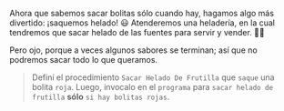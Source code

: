 <gs-attire attire-url="https://raw.githubusercontent.com/MumukiProject/mumuki-guia-gobstones-alternativa-kids/master/assets/attires/config.json"> </gs-attire> <gs-toolbox toolbox-url="https://raw.githubusercontent.com/MumukiProject/mumuki-guia-gobstones-alternativa-kids/master/assets/toolbox.xml"> </gs-toolbox>

Ahora que sabemos sacar bolitas sólo cuando hay, hagamos algo más divertido: ¡saquemos helado! :smiley: Atenderemos una heladería, en la cual tendremos que sacar helado de las fuentes para servir y vender. :icecream::yum:

Pero ojo, porque a veces algunos sabores se terminan; así que no podremos sacar todo lo que queramos.

> Definí el procedimiento `Sacar Helado De Frutilla` que `saque` una bolita `roja`. Luego, invocalo en el `programa` para `sacar helado de frutilla` **sólo** `si hay bolitas rojas`.

